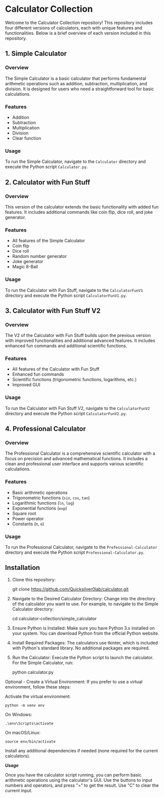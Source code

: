 # Calculator Collection

Welcome to the Calculator Collection repository! This repository includes four different versions of calculators, each with unique features and functionalities. Below is a brief overview of each version included in this repository.

## 1. Simple Calculator

### Overview

The Simple Calculator is a basic calculator that performs fundamental arithmetic operations such as addition, subtraction, multiplication, and division. It is designed for users who need a straightforward tool for basic calculations.

### Features

- Addition
- Subtraction
- Multiplication
- Division
- Clear function

### Usage

To run the Simple Calculator, navigate to the `Calculator` directory and execute the Python script `Calculator.py`.

## 2. Calculator with Fun Stuff

### Overview

This version of the calculator extends the basic functionality with added fun features. It includes additional commands like coin flip, dice roll, and joke generator.

### Features

- All features of the Simple Calculator
- Coin flip
- Dice roll
- Random number generator
- Joke generator
- Magic 8-Ball

### Usage

To run the Calculator with Fun Stuff, navigate to the `CalculatorFunV1` directory and execute the Python script `CalculatorFunV1.py`.

## 3. Calculator with Fun Stuff V2

### Overview

The V2 of the Calculator with Fun Stuff builds upon the previous version with improved functionalities and additional advanced features. It includes enhanced fun commands and additional scientific functions.

### Features

- All features of the Calculator with Fun Stuff
- Enhanced fun commands
- Scientific functions (trigonometric functions, logarithms, etc.)
- Improved GUI

### Usage

To run the Calculator with Fun Stuff V2, navigate to the `CalculatorFunV2` directory and execute the Python script `CalculatorFunV2.py`.

## 4. Professional Calculator

### Overview

The Professional Calculator is a comprehensive scientific calculator with a focus on precision and advanced mathematical functions. It includes a clean and professional user interface and supports various scientific calculations.

### Features

- Basic arithmetic operations
- Trigonometric functions (`sin`, `cos`, `tan`)
- Logarithmic functions (`ln`, `log`)
- Exponential functions (`exp`)
- Square root
- Power operator
- Constants (`π`, `e`)

### Usage

To run the Professional Calculator, navigate to the `Professional-Calculator` directory and execute the Python script `Professional-Calculator.py`.

## Installation

1.  Clone this repository:

    git clone https://github.com/Quicksilver0lab/calculator.git

2.  Navigate to the Desired Calculator Directory: Change into the directory of the calculator you want to use. For example, to navigate to the Simple Calculator directory:

    cd calculator-collection/simple_calculator

3.  Ensure Python is Installed: Make sure you have Python 3.x installed on your system. You can download Python from the official Python website.

4.  Install Required Packages: The calculators use tkinter, which is included with Python's standard library. No additional packages are required.

5.  Run the Calculator: Execute the Python script to launch the calculator. For the Simple Calculator, run:

    python calculator.py

Optional - Create a Virtual Environment: If you prefer to use a virtual environment, follow these steps:

Activate the virtual environment:

    python -m venv env

On Windows:

    .\env\Scripts\activate

On macOS/Linux:

    source env/bin/activate

Install any additional dependencies if needed (none required for the current calculators).

**_Usage_**

Once you have the calculator script running, you can perform basic arithmetic operations using the calculator's GUI. Use the buttons to input numbers and operators, and press "=" to get the result. Use "C" to clear the current input.

